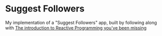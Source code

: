 # Suggest Followers

My implementation of a "Suggest Followers" app, built by following along with [The introduction to Reactive Programming you've been missing](https://gist.github.com/staltz/868e7e9bc2a7b8c1f754)
